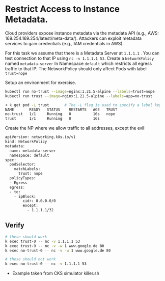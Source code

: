 # Restrict Access to Instance Metadata. 

Cloud providers expose instance metadata via the metadata API (e.g., AWS: 169.254.169.254/latest/meta-data/).
Attackers can exploit metadata services to gain credentials (e.g., IAM credentials in AWS).

For this task we assume that there is a Metadata Server at `1.1.1.1` .
You can test connection to that IP using `nc -v 1.1.1.1 53`.
Create a `NetworkPolicy` named `metadata-server` In Namespace `default` which restricts all egress traffic to that IP.
The NetworkPolicy should only affect Pods with label `trust=nope`

Setup an environment for exercise.
```bash
kubectl run no-trust --image=nginx:1.21.5-alpine --labels=trust=nope
kubectl run trust --image=nginx:1.21.5-alpine --labels=app=no-trust

➜ k get pod -L trust       # The -L flag is used to specify a label key - trust
NAME       READY   STATUS    RESTARTS   AGE   TRUST
no-trust   1/1     Running   0          16s   nope
trust      1/1     Running   0          16s   

```

Create the NP where we allow traffic to all addresses, except the evil

```bash
apiVersion: networking.k8s.io/v1
kind: NetworkPolicy
metadata:
  name: metadata-server
  namespace: default
spec:
  podSelector:
    matchLabels:
      trust: nope
  policyTypes:
  - Egress
  egress:
  - to:
    - ipBlock:
        cidr: 0.0.0.0/0
        except:
          - 1.1.1.1/32
```

## Verify

```bash
# these should work
k exec trust-0 -- nc -v 1.1.1.1 53
k exec trust-0 -- nc -v -w 1 www.google.de 80
k exec no-trust-0 -- nc -v -w 1 www.google.de 80

# these should not work
k exec no-trust-0 -- nc -v 1.1.1.1 53
```
* Example taken from CKS simulator killer.sh